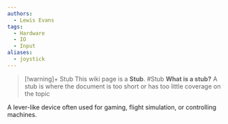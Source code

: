```yaml
---
authors: 
  - Lewis Evans
tags:
  - Hardware
  - IO
  - Input
aliases:
  - joystick
---
```

> [!warning]+ Stub
> This wiki page is a **Stub**.
> #Stub 
> **What is a stub?**
> A stub is where the document is too short or has too little coverage on the topic

A lever-like device often used for gaming, flight simulation, or controlling machines.